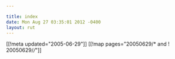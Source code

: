 ```yaml
---

title: index
date: Mon Aug 27 03:35:01 2012 -0400
layout: rut
---
```


[[!meta updated="2005-06-29"]]
[[!map pages="20050629/* and ! 20050629/*/*"]]
